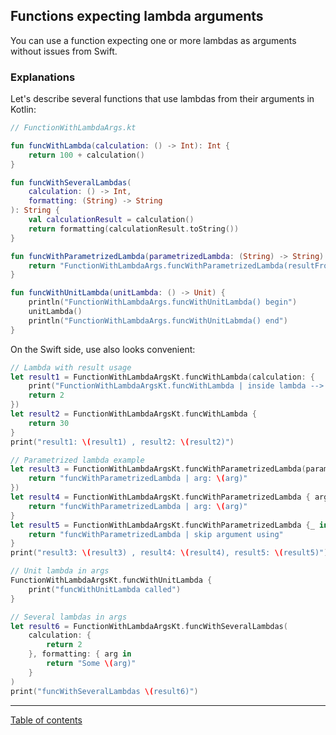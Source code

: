 ## Functions expecting lambda arguments

You can use a function expecting one or more lambdas as arguments without issues from Swift.

### Explanations

Let's describe several functions that use lambdas from their arguments in Kotlin:

```kotlin
// FunctionWithLambdaArgs.kt

fun funcWithLambda(calculation: () -> Int): Int {
    return 100 + calculation()
}

fun funcWithSeveralLambdas(
    calculation: () -> Int,
    formatting: (String) -> String
): String {
    val calculationResult = calculation()
    return formatting(calculationResult.toString())
}

fun funcWithParametrizedLambda(parametrizedLambda: (String) -> String): String {
    return "FunctionWithLambdaArgs.funcWithParametrizedLambda(resultFromLambda: ${parametrizedLambda("paramForLambda")})"
}

fun funcWithUnitLambda(unitLambda: () -> Unit) {
    println("FunctionWithLambdaArgs.funcWithUnitLambda() begin")
    unitLambda()
    println("FunctionWithLambdaArgs.funcWithUnitLabmda() end")
}
```

On the Swift side, use also looks convenient:

```swift
// Lambda with result usage
let result1 = FunctionWithLambdaArgsKt.funcWithLambda(calculation: {
    print("FunctionWithLambdaArgsKt.funcWithLambda | inside lambda --> ")
    return 2
})
let result2 = FunctionWithLambdaArgsKt.funcWithLambda {
    return 30
}
print("result1: \(result1) , result2: \(result2)")

// Parametrized lambda example
let result3 = FunctionWithLambdaArgsKt.funcWithParametrizedLambda(parametrizedLambda: { arg in
    return "funcWithParametrizedLambda | arg: \(arg)"
})
let result4 = FunctionWithLambdaArgsKt.funcWithParametrizedLambda { arg in
    return "funcWithParametrizedLambda | arg: \(arg)"
}
let result5 = FunctionWithLambdaArgsKt.funcWithParametrizedLambda {_ in
    return "funcWithParametrizedLambda | skip argument using"
}
print("result3: \(result3) , result4: \(result4), result5: \(result5)")

// Unit lambda in args
FunctionWithLambdaArgsKt.funcWithUnitLambda {
    print("funcWithUnitLambda called")
}

// Several lambdas in args
let result6 = FunctionWithLambdaArgsKt.funcWithSeveralLambdas(
    calculation: {
        return 2
    }, formatting: { arg in
        return "Some \(arg)"
    }
)
print("funcWithSeveralLambdas \(result6)")
```

---
[Table of contents](/README.md)